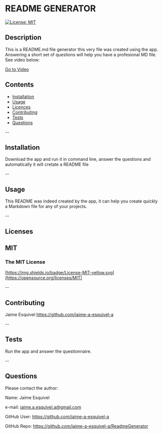 # README GENERATOR

[![License: MIT](https://img.shields.io/badge/License-MIT-yellow.svg)](https://opensource.org/licenses/MIT)

## Description

This is a README.md file generator this very file was created using the app. Answering a short set of questions will help you have a profesional MD file.
See video below:

[Go to Video](https://drive.google.com/file/d/1PMf4l377BNm5d6JrDzeEszh8XUQXyxzd/view?usp=share_link)

## Contents

- [Installation](#installation)
- [Usage](#usage)
- [Licences](#licenses)
- [Contributing](#contributing)
- [Tests](#tests)
- [Questions](#questions)

-- 

## Installation

Download the app and run it in command line, answer the questions and automatically it will cretate a README file

-- 

## Usage

This README was indeed created by the app, it can help you create quickly a Markdown file for any of your projects.

-- 

## Licenses

## MIT

### The MIT License

[https://img.shields.io/badge/License-MIT-yellow.svg](https://opensource.org/licenses/MIT)

-- 

## Contributing

Jaime Esquivel https://github.com/jaime-a-esquivel-a

--

## Tests

Run the app and answer the questionnaire.

--

## Questions

Please contact the author:

Name: Jaime Esquivel

e-mail: jaime.a.esquivel.a@gmail.com

GitHub User: https://github.com/jaime-a-esquivel-a

GitHub Repo: https://github.com/jaime-a-esquivel-a/ReadmeGenerator

